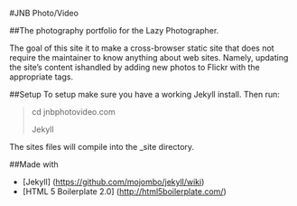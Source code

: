 #JNB Photo/Video

##The photography portfolio for the Lazy Photographer.

The goal of this site it to make a cross-browser static site that does not require the maintainer to know anything about web sites. Namely, updating the site’s content ishandled by adding new photos to Flickr with the appropriate tags.

##Setup
To setup make sure you have a working Jekyll install. Then run:

>cd jnbphotovideo.com
>
>Jekyll

The sites files will compile into the _site directory.

##Made with
* [Jekyll] (https://github.com/mojombo/jekyll/wiki)
* [HTML 5 Boilerplate 2.0] (http://html5boilerplate.com/)